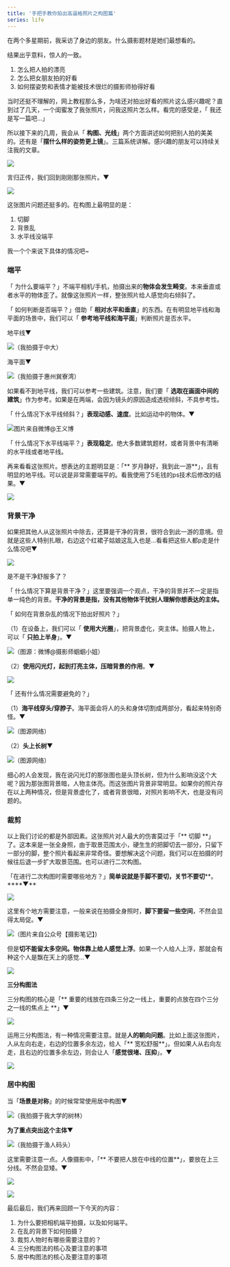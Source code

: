 ```yaml
---
title: '手把手教你拍出高逼格照片之构图篇'
series: life
---
```

在两个多星期前，我采访了身边的朋友。什么摄影题材是她们最想看的。

结果出乎意料，惊人的一致。

1. 怎么把人拍的漂亮 
2. 怎么把女朋友拍的好看
3. 如何摆姿势和表情才能被技术很烂的摄影师拍得好看 

当时还挺不理解的，网上教程那么多，为啥还对拍出好看的照片这么感兴趣呢？直到过了几天，一个闺蜜发了我张照片，问我这照片怎么样。看完的感受是，「 我还是写一篇吧…」

所以接下来的几周，我会从「 **构图、光线**」两个方面讲述如何把别人拍的美美的。还有是「**摆什么样的姿势更上镜**」。三篇系统讲解。感兴趣的朋友可以持续关注我的文章。

![](//upload-images.jianshu.io/upload_images/2374669-a1c11149feead654?imageMogr2/auto-orient/strip%7CimageView2/2/w/750/format/webp)

言归正传，我们回到刚刚那张照片。▼

![](//upload-images.jianshu.io/upload_images/2374669-678d50deb0c7ebfe?imageMogr2/auto-orient/strip%7CimageView2/2/w/750/format/webp)

这张图片问题还挺多的。在构图上最明显的是：

1. 切脚
2. 背景乱
3. 水平线没端平

我一个个来说下具体的情况吧~

  

### 端平

「 为什么要端平？」不端平相机/手机，拍摄出来的**物体会发生畸变**。本来垂直或者水平的物体歪了。就像这张照片一样，整张照片给人感觉向右倾斜了。

「 如何判断是否端平？」借助「 **相对水平和垂直**」的东西。在有明显地平线和海平面的场景中，我们可以「 **参考地平线和海平面**」判断照片是否水平。

地平线▼

![（我拍摄于中大）](//upload-images.jianshu.io/upload_images/2374669-67d459939d85805d?imageMogr2/auto-orient/strip%7CimageView2/2/w/1000/format/webp)

海平面▼

![（我拍摄于惠州巽寮湾）](//upload-images.jianshu.io/upload_images/2374669-d898e1a81fbcebe9?imageMogr2/auto-orient/strip%7CimageView2/2/w/1000/format/webp)

如果看不到地平线，我们可以参考一些建筑。注意，我们要「 **选取在画面中间的建筑**」作为参考。如果是在两端，会因为镜头的原因造成透视倾斜，不具参考性。

「 什么情况下水平线倾斜？」**表现动感、速度**。比如运动中的物体。▼

![图片来自微博@王义博](//upload-images.jianshu.io/upload_images/2374669-c6d7565b457a3546.png?imageMogr2/auto-orient/strip%7CimageView2/2/w/690/format/webp)



「 什么情况下水平线端平？」**表现稳定**。绝大多数建筑题材，或者背景中有清晰的水平线或者地平线。

再来看看这张照片。想表达的主题明显是：「** 岁月静好，我到此一游**」，且有明显的地平线。可以说是非常需要端平的。看我使用了5毛钱的ps技术后修改的结果。▼

![](//upload-images.jianshu.io/upload_images/2374669-9dd05f594a36ed12.png?imageMogr2/auto-orient/strip%7CimageView2/2/w/750/format/webp)

### 背景干净

如果把其他人从这张照片中除去，还算是干净的背景，很符合到此一游的意境。但就是这些人特别扎眼，右边这个红裙子姑娘这乱入也是…看看把这些人都p走是什么情况吧▼

  

![](//upload-images.jianshu.io/upload_images/2374669-99342993bc44a8e7.png?imageMogr2/auto-orient/strip%7CimageView2/2/w/750/format/webp)

是不是干净舒服多了？

「 什么情况下算是背景干净？」这里要强调一个观点，干净的背景并不一定是指单一纯色的背景。**干净的背景是指，没有其他物体干扰别人理解你想表达的主体。**

「 如何在背景杂乱的情况下拍出好照片？」

（1）在设备上，我们可以「 **使用大光圈**」，把背景虚化，突主体。拍摄人物上，可以「 **只拍上半身**」。▼

![（图源：微博@摄影师蝈蝈小姐）](//upload-images.jianshu.io/upload_images/2374669-cb08e4fad35f8743.png?imageMogr2/auto-orient/strip%7CimageView2/2/w/750/format/webp)



（2）**使用闪光灯，起到打亮主体，压暗背景的作用**。▼

![](//upload-images.jianshu.io/upload_images/2374669-a04141340e1dba7a.png?imageMogr2/auto-orient/strip%7CimageView2/2/w/1000/format/webp)

「 还有什么情况需要避免的？」

（1）**海平线穿头/穿脖子**。海平面会将人的头和身体切割成两部分，看起来特别奇怪。▼

![（图源网络）](//upload-images.jianshu.io/upload_images/2374669-db6aea283f50c944.png?imageMogr2/auto-orient/strip%7CimageView2/2/w/800/format/webp)



（2）**头上长树**▼

![（图源网络）](//upload-images.jianshu.io/upload_images/2374669-abd468b9e7bebe45.png?imageMogr2/auto-orient/strip%7CimageView2/2/w/1000/format/webp)



细心的人会发现，我在说闪光灯的那张图也是头顶长树，但为什么影响没这个大呢？因为那张图背景暗，人物主体亮。而这张图片背景非常明显。如果你的照片存在以上两种情况，但是背景虚化了，或者背景很暗，对照片影响不大，也是没有问题的。

  

  

### 裁剪

以上我们讨论的都是外部因素。这张照片对人最大的伤害莫过于「** 切脚 **」了。这本来是一张全身照，由于取景范围太小，硬生生的把脚切去一部分，只留下一部分的脚，整个照片看起来非常奇怪。要想解决这个问题，我们可以在拍摄的时候往后退一步扩大取景范围。也可以进行二次构图。

「在进行二次构图时需要哪些地方？」**简单说就是手脚不要切，关节不要切****。****▼**

![](//upload-images.jianshu.io/upload_images/2374669-70491fcf9bc02aa4.png?imageMogr2/auto-orient/strip%7CimageView2/2/w/448/format/webp)



这里有个地方需要注意，一般来说在拍摄全身照时，**脚下要留一些空间**，不然会显得太局促。**▼**

![（图片来自公众号【摄影笔记】)](//upload-images.jianshu.io/upload_images/2374669-b8bea074d9a41abd.png?imageMogr2/auto-orient/strip%7CimageView2/2/w/750/format/webp)

但是**切不能留太多空间。物体靠上给人感觉上浮**。如果一个人给人上浮，那就会有种这个人是飘在天上的感觉…**▼**

![](//upload-images.jianshu.io/upload_images/2374669-a4a8212090098517.png?imageMogr2/auto-orient/strip%7CimageView2/2/w/750/format/webp)

**三分构图法**

三分构图的核心是「** 重要的线放在四条三分之一线上，重要的点放在四个三分之一线的焦点上 **」▼

![](//upload-images.jianshu.io/upload_images/2374669-5838b5f88614eef0.png?imageMogr2/auto-orient/strip%7CimageView2/2/w/1000/format/webp)

运用三分构图法，有一种情况需要注意。就是**人的朝向问题**。比如上面这张图片，人从左向右走，右边的位置多余左边，给人「** 宽松舒服**」。但如果人从右向左走，且右边的位置多余左边，则会让人「**感觉很堵、压抑**」。▼

![](//upload-images.jianshu.io/upload_images/2374669-748db68de6d98161.png?imageMogr2/auto-orient/strip%7CimageView2/2/w/1000/format/webp)

### 居中构图

当「**场景是对称**」的时候常常使用居中构图▼

![（我拍摄于我大学的树林）](//upload-images.jianshu.io/upload_images/2374669-828f109aab67b915.png?imageMogr2/auto-orient/strip%7CimageView2/2/w/1000/format/webp)



**为了重点突出这个主体**▼

![（我拍摄于渔人码头）](//upload-images.jianshu.io/upload_images/2374669-c796661c5f74edd6?imageMogr2/auto-orient/strip%7CimageView2/2/w/1000/format/webp)



这里需要注意一点。人像摄影中，「** 不要把人放在中线的位置**」，要放在上三分线。不然会显矮。▼

![](//upload-images.jianshu.io/upload_images/2374669-d78eab0fd472b564?imageMogr2/auto-orient/strip%7CimageView2/2/w/750/format/webp)

![](//upload-images.jianshu.io/upload_images/2374669-e6c11609bf6afc05?imageMogr2/auto-orient/strip%7CimageView2/2/w/750/format/webp)

最后最后，我们再来回顾一下今天的内容：

1. 为什么要把相机端平拍摄，以及如何端平。
2. 在乱的背景下如何拍摄？
3. 裁剪人物时有哪些需要注意的？
4. 三分构图法的核心及要注意的事项
5. 居中构图法的核心及要注意的事项

  